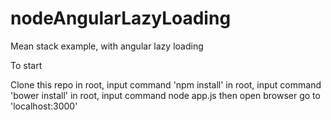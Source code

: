 # nodeAngularLazyLoading
Mean stack example, with angular lazy loading 

To start

Clone this repo
in root, input command 'npm install'
in root, input command 'bower install'
in root, input command node  app.js
then open browser
go to 'localhost:3000'